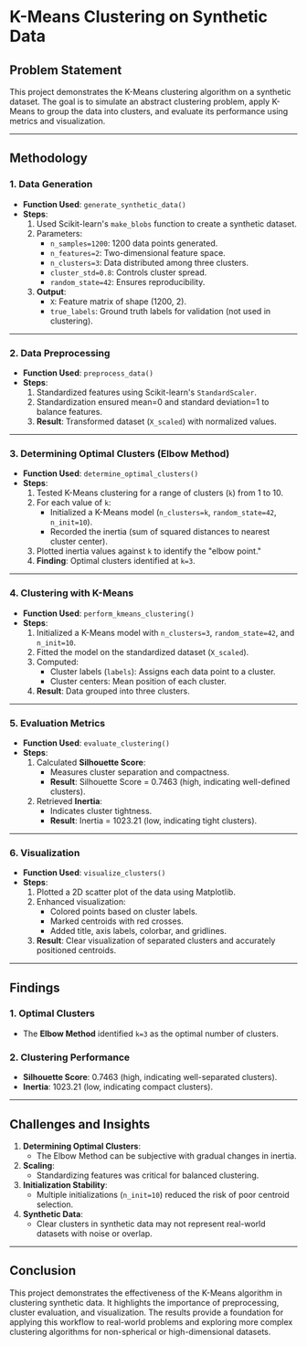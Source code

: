 # K-Means Clustering on Synthetic Data

## Problem Statement
This project demonstrates the K-Means clustering algorithm on a synthetic dataset. The goal is to simulate an abstract clustering problem, apply K-Means to group the data into clusters, and evaluate its performance using metrics and visualization.

---

## Methodology

### 1. Data Generation
- **Function Used**: `generate_synthetic_data()`
- **Steps**:
  1. Used Scikit-learn's `make_blobs` function to create a synthetic dataset.
  2. Parameters:
     - `n_samples=1200`: 1200 data points generated.
     - `n_features=2`: Two-dimensional feature space.
     - `n_clusters=3`: Data distributed among three clusters.
     - `cluster_std=0.8`: Controls cluster spread.
     - `random_state=42`: Ensures reproducibility.
  3. **Output**:
     - `X`: Feature matrix of shape (1200, 2).
     - `true_labels`: Ground truth labels for validation (not used in clustering).

---

### 2. Data Preprocessing
- **Function Used**: `preprocess_data()`
- **Steps**:
  1. Standardized features using Scikit-learn's `StandardScaler`.
  2. Standardization ensured mean=0 and standard deviation=1 to balance features.
  3. **Result**: Transformed dataset (`X_scaled`) with normalized values.

---

### 3. Determining Optimal Clusters (Elbow Method)
- **Function Used**: `determine_optimal_clusters()`
- **Steps**:
  1. Tested K-Means clustering for a range of clusters (`k`) from 1 to 10.
  2. For each value of `k`:
     - Initialized a K-Means model (`n_clusters=k`, `random_state=42`, `n_init=10`).
     - Recorded the inertia (sum of squared distances to nearest cluster center).
  3. Plotted inertia values against `k` to identify the "elbow point."
  4. **Finding**: Optimal clusters identified at `k=3`.

---

### 4. Clustering with K-Means
- **Function Used**: `perform_kmeans_clustering()`
- **Steps**:
  1. Initialized a K-Means model with `n_clusters=3`, `random_state=42`, and `n_init=10`.
  2. Fitted the model on the standardized dataset (`X_scaled`).
  3. Computed:
     - Cluster labels (`labels`): Assigns each data point to a cluster.
     - Cluster centers: Mean position of each cluster.
  4. **Result**: Data grouped into three clusters.

---

### 5. Evaluation Metrics
- **Function Used**: `evaluate_clustering()`
- **Steps**:
  1. Calculated **Silhouette Score**:
     - Measures cluster separation and compactness.
     - **Result**: Silhouette Score = 0.7463 (high, indicating well-defined clusters).
  2. Retrieved **Inertia**:
     - Indicates cluster tightness.
     - **Result**: Inertia = 1023.21 (low, indicating tight clusters).

---

### 6. Visualization
- **Function Used**: `visualize_clusters()`
- **Steps**:
  1. Plotted a 2D scatter plot of the data using Matplotlib.
  2. Enhanced visualization:
     - Colored points based on cluster labels.
     - Marked centroids with red crosses.
     - Added title, axis labels, colorbar, and gridlines.
  3. **Result**: Clear visualization of separated clusters and accurately positioned centroids.

---

## Findings

### 1. Optimal Clusters
- The **Elbow Method** identified `k=3` as the optimal number of clusters.

### 2. Clustering Performance
- **Silhouette Score**: 0.7463 (high, indicating well-separated clusters).
- **Inertia**: 1023.21 (low, indicating compact clusters).

---

## Challenges and Insights

1. **Determining Optimal Clusters**:
   - The Elbow Method can be subjective with gradual changes in inertia.
2. **Scaling**:
   - Standardizing features was critical for balanced clustering.
3. **Initialization Stability**:
   - Multiple initializations (`n_init=10`) reduced the risk of poor centroid selection.
4. **Synthetic Data**:
   - Clear clusters in synthetic data may not represent real-world datasets with noise or overlap.

---

## Conclusion
This project demonstrates the effectiveness of the K-Means algorithm in clustering synthetic data. It highlights the importance of preprocessing, cluster evaluation, and visualization. The results provide a foundation for applying this workflow to real-world problems and exploring more complex clustering algorithms for non-spherical or high-dimensional datasets.
